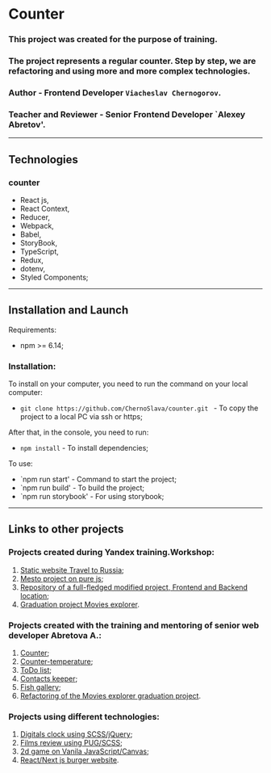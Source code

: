 # Counter

### This project was created for the purpose of training.
### The project represents a regular counter. Step by step, we are refactoring and using more and more complex technologies.

### **Author** - Frontend Developer `Viacheslav Chernogorov`.
### **Teacher and Reviewer** - Senior Frontend Developer `Alexey Abretov'.
---

## Technologies

### counter

- React js,
- React Context,
- Reducer,
- Webpack,
- Babel,
- StoryBook,
- TypeScript,
- Redux,
- dotenv,
- Styled Components;


---
## Installation and Launch

Requirements:

* npm >= 6.14;

### Installation:

To install on your computer, you need to run the command on your local computer:

- `git clone https://github.com/ChernoSlava/counter.git ` - To copy the project to a local PC via ssh or https;

After that, in the console, you need to run:

- `npm install` - To install dependencies;

To use:

- `npm run start' - Command to start the project;
- `npm run build' - To build the project;
- `npm run storybook' - For using storybook;

---

## Links to other projects
### Projects created during Yandex training.Workshop:

1) [Static website Travel to Russia](https://github.com/ChernoSlava/Russian-travel );
2) [Mesto project on pure js](https://github.com/ChernoSlava/Mesto );
3) [Repository of a full-fledged modified project, Frontend and Backend location](https://github.com/ChernoSlava/react-mesto-api-full );
4) [Graduation project Movies explorer](https://github.com/ChernoSlava/movies-explorer-frontend ).


### Projects created with the training and mentoring of senior web developer Abretova A.:

1) [Counter](https://github.com/ChernoSlava/counter);
2) [Counter-temperature](https://github.com/ChernoSlava/counter-temperature);
3) [ToDo list](https://github.com/ChernoSlava/ToDo);
4) [Contacts keeper](https://github.com/ChernoSlava/contacts-keeper);
4) [Fish gallery](https://github.com/ChernoSlava/fish-gallery);
5) [Refactoring of the Movies explorer graduation project](https://github.com/ChernoSlava/Movies-exlorer-refactor ).

### Projects using different technologies:

1) [Digitals clock using SCSS/jQuery](https://github.com/ChernoSlava/Digital-Clock.git);
2) [Films review using PUG/SCSS](https://github.com/ChernoSlava/Film-Review );
3) [2d game on Vanila JavaScript/Canvas](https://github.com/ChernoSlava/Fluppy );
4) [React/Next js burger website](https://github.com/ChernoSlava/Burgers-Next-JS ).
